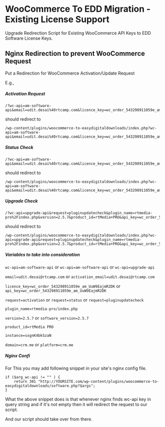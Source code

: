 WooCommerce To EDD Migration - Existing License Support
=======================================================

Upgrade Redirection Script for Existing WooCommerce API Keys to EDD Software License Keys.

## Nginx Redirection to prevent WooCommerce Request

Put a Redirection for WooCommerce Activation/Update Request

E.g.,

##### Activation Request

```
/?wc-api=am-software-api&email=udit.desai%40rtcamp.com&licence_key=wc_order_543298911059e_am_UuW9EajmR2DK&request=activation&product_id=rtMedia+PRO&instance=sxgnK4bkSzaN&platform=crm.me&software_version=2.5.7
```

should redirect to

```
/wp-content/plugins/woocommerce-to-easydigitaldownloads/index.php?wc-api=am-software-api&email=udit.desai%40rtcamp.com&licence_key=wc_order_543298911059e_am_UuW9EajmR2DK&request=activation&product_id=rtMedia+PRO&instance=sxgnK4bkSzaN&platform=crm.me&software_version=2.5.7
```

##### Status Check

```
/?wc-api=am-software-api&email=udit.desai%40rtcamp.com&licence_key=wc_order_543298911059e_am_UuW9EajmR2DK&request=status&product_id=rtMedia+PRO&instance=sxgnK4bkSzaN&platform=crm.me
```

should redirect to

```
/wp-content/plugins/woocommerce-to-easydigitaldownloads/index.php?wc-api=am-software-api&email=udit.desai%40rtcamp.com&licence_key=wc_order_543298911059e_am_UuW9EajmR2DK&request=status&product_id=rtMedia+PRO&instance=sxgnK4bkSzaN&platform=crm.me
```

##### Upgrade Check

```
/?wc-api=upgrade-api&request=pluginupdatecheck&plugin_name=rtmedia-pro%2Findex.php&version=2.5.7&product_id=rtMedia+PRO&api_key=wc_order_543298911059e_am_UuW9EajmR2DK&activation_email=udit.desai%40rtcamp.com&instance=sxgnK4bkSzaN&domain=crm.me&software_version=2.5.7&extra=
```

should redirect to

```
/wp-content/plugins/woocommerce-to-easydigitaldownloads/index.php?wc-api=upgrade-api&request=pluginupdatecheck&plugin_name=rtmedia-pro%2Findex.php&version=2.5.7&product_id=rtMedia+PRO&api_key=wc_order_543298911059e_am_UuW9EajmR2DK&activation_email=udit.desai%40rtcamp.com&instance=sxgnK4bkSzaN&domain=crm.me&software_version=2.5.7&extra=
```

##### Variables to take into consideration

`wc-api=am-software-api` or `wc-api=am-software-api` or `wc-api=upgrade-api`

`email=udit.desai@rtcamp.com` or `activation_email=udit.desai@rtcamp.com`

`licence_key=wc_order_543298911059e_am_UuW9EajmR2DK` or `api_key=wc_order_543298911059e_am_UuW9EajmR2DK`

`request=activation` or `request=status` or `request=pluginupdatecheck`

`plugin_name=rtmedia-pro/index.php`

`version=2.5.7` or `software_version=2.5.7`

`product_id=rtMedia PRO`

`instance=sxgnK4bkSzaN`

`domain=crm.me` or `platform=crm.me`


##### Nginx Confi

For This you may add following snippet in your site's nginx config file.

```
if ($arg_wc-api != "" ) {
    return 301 "http://YOURSITE.com/wp-content/plugins/woocommerce-to-easydigitaldownloads/software.php?$args";
}
```

What the above snippet does is that whenever nginx finds wc-api key in query string and if it's not empty then it will redirect the request to our script.

And our script should take over from there.